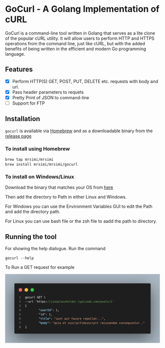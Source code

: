 # GoCurl - A Golang Implementation of cURL

GoCurl is a command-line tool written in Golang that serves as a lite clone of the popular cURL utility. It will allow users to perform HTTP and HTTPS operations from the command line, just like cURL, but with the added benefits of being written in the efficient and modern Go programming language.

## Features
- [x] Perform HTTP(S) GET, POST, PUT, DELETE etc. requests with body and url.
- [x] Pass header parameters to requets
- [x] Pretty Print of JSON to command-line
- [ ] Support for FTP

## Installation 

`gocurl` is available via [Homebrew](https://brew.sh/) and as a downloadable binary from the [release page](https://github.com/mrsimi/gocurl/releases)

### To install using Homebrew 

```
brew tap mrsimi/mrsimi
brew install mrsimi/mrsimi/gocurl
```

### To install on Windows/Linux
Download the binary that matches your OS from [here](https://github.com/mrsimi/gocurl/releases)

Then add the directory to Path in either Linux and Windows. 

For Windows you can use the Environment Variables GUI to edit the Path and add the directory path. 


For Linux you can use bash file or the zsh file to aadd the path to directory. 


## Running the tool 
For showing the help dialogue. Run the command
```
gocurl --help
```

To Run a GET request for example

![Screenshot of using the gocurl tool](assets/code.png)




